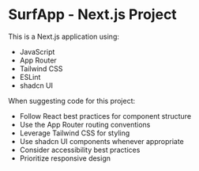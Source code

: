 <!-- Use this file to provide workspace-specific custom instructions to Copilot. For more details, visit https://code.visualstudio.com/docs/copilot/copilot-customization#_use-a-githubcopilotinstructionsmd-file -->

# SurfApp - Next.js Project

This is a Next.js application using:
- JavaScript
- App Router
- Tailwind CSS
- ESLint
- shadcn UI

When suggesting code for this project:
- Follow React best practices for component structure
- Use the App Router routing conventions
- Leverage Tailwind CSS for styling
- Use shadcn UI components whenever appropriate
- Consider accessibility best practices
- Prioritize responsive design
